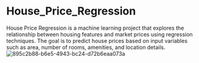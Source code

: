 # House_Price_Regression
House Price Regression is a machine learning project that explores the relationship between housing features and market prices using regression techniques. The goal is to predict house prices based on input variables such as area, number of rooms, amenities, and location details. 
![895c2b88-b6e5-4943-bc24-d72b6eaa073a](https://github.com/user-attachments/assets/8c37e288-3d28-4069-a8ce-b4fee83ac14a)
